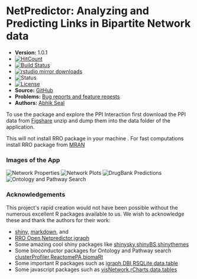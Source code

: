 <!--- 
  NOTE: this file is modified by running `redocument`, via `README.Rmd`
  only the Version line is modified.
 -->

# NetPredictor: Analyzing and Predicting Links in Bipartite Network data



* **Version:** 1.0.1
* [![HitCount](http://hits.dwyl.io/abhik1368/Shiny_NetPredictor.svg)](5000)
* [![Build Status](https://ci.appveyor.com/api/projects/status/y46iikfhmkfcs47l?svg=true)](https://ci.appveyor.com/project/mbojan/linkprediction-744d7)
* [![rstudio mirror downloads](http://cranlogs.r-pkg.org/badges/linkprediction?color=2ED968)](http://cranlogs.r-pkg.org/)
* ![Status](http://img.shields.io/badge/status-In_development_%28STABLE%29-red.svg?style=flat)
* [![License](http://img.shields.io/badge/license-AGPL--3-orange.svg?style=flat)](https://www.gnu.org/licenses/agpl-3.0.html)
* **Source:** [GitHub](https://github.com/abhik1368/Shiny_NetPredictor)
* **Problems:** [Bug reports and feature reqests](https://github.com/abhik1368/netpredicter/issues)
* **Authors:** [Abhik Seal](https://www.linkedin.com/in/abseal)


To use the package and explore the PPI Interaction first download the PPI data from [Figshare](https://figshare.com/articles/Interactome_data/5572774) unzip and dump them into the data folder of the application.


This will not install RRO package in your machine . For fast computations install RRO package from [MRAN](https://mran.revolutionanalytics.com/download/#download)

### Images of the App
![Network Properties](figures/Fig1.png)
![Network Plots](figures/Fig2.png)
![DrugBank Predictions](figures/Fig3.png)
![Ontology and Pathway Search](figures/Fig4.png)

### Acknowledgements

This project's rapid creation would not have been possible without
the numerous excellent R packages available to us.  We wish to
acknowledge these and thank the authors for their work:

* [shiny](http://cran.r-project.org/web/packages/shiny/index.html), [markdown](http://cran.r-project.org/web/packages/markdown/index.html), and 
* [RRO Open](https://mran.revolutionanalytics.com/open/),[Netpredictor](https://github.com/abhik1368/netpredicter),[igraph](https://cran.r-project.org/web/packages/igraph/index.html)
* Some amazing cool shiny packages like [shinysky](https://github.com/AnalytixWare/ShinySky),[shinyBS](https://github.com/ebailey78/shinyBS),[shinythemes](https://github.com/rstudio/shinythemes)
* Some bioconductor packages for Ontology and Pathway search
[clusterProfiler](http://bioconductor.org/packages/release/bioc/html/clusterProfiler.html),[ReactomePA](http://bioconductor.org/packages/release/bioc/html/ReactomePA.html),[biomaRt](http://bioconductor.org/packages/release/bioc/html/biomaRt.html)
* Some important R packages such as
[igraph](http://igraph.org/r/),[DBI](https://cran.r-project.org/web/packages/DBI/index.html),[RSQLite](https://cran.r-project.org/web/packages/RSQLite/index.html),[data.table](https://cran.r-project.org/web/packages/data.table/index.html)
* Some javascript packages such as [visNetwork](http://dataknowledge.github.io/visNetwork/),[rCharts](http://rcharts.io/),[data.tables](https://cran.r-project.org/web/packages/data.table/index.html)




